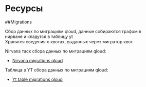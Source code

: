 Ресурсы
===
##Migrations

Сбор данных по миграциям qloud, данные собираются графом в нирване и кладутся в таблицу yt<br />
Хранятся сведения о квотах, выданных через мигратор квот.

Nirvana таск сбора данных по миграциям qloud:
 - [Nirvana migrations qloud](https://nirvana.yandex-team.ru/flow/2a269492-a44c-4e64-af2e-853ea702d171/d605062e-1ce3-4953-9fae-2b7f2f95a068/graph)

Таблица в YT сбора данных по миграциям qloud:
 - [Yt table migrations qloud](https://yt.yandex-team.ru/hahn/navigation?path=//home/capacity_planning/reserves/migrations/qloud/qloud)
